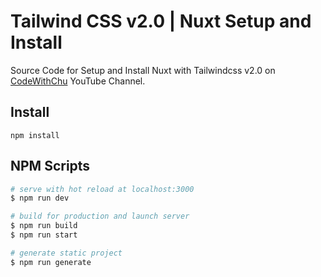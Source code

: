 # Tailwind CSS v2.0 | Nuxt Setup and Install

Source Code for Setup and Install Nuxt with Tailwindcss v2.0 on <a href="https://www.youtube.com/channel/UCSyosm-WcUPT4LnUIIdqSCw" title="Subscribe to CodeWithChu Youtube Channel" target="_blank">CodeWithChu</a> YouTube Channel.

## Install

```
npm install
```

## NPM Scripts

```sh
# serve with hot reload at localhost:3000
$ npm run dev

# build for production and launch server
$ npm run build
$ npm run start

# generate static project
$ npm run generate
```


